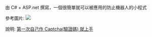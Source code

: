 由 C# + ASP.net  撰寫，一個很簡單就可以被應用的防止機器人的小程式

參考圖片:
<img src='http://files.dotblogs.com.tw/junegoat/1208/C--Captcha-3_1306E/2012-08-24_214620_thumb.jpg' />

說明:
[ 第一次自己作 Captcha(驗證碼) 就上手](http://no2don.blogspot.com/2012/10/c-captcha-3.html)
